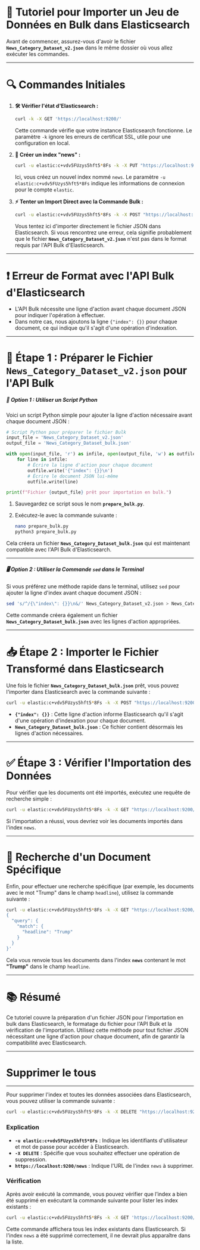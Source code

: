 # 🚀 Tutoriel pour Importer un Jeu de Données en Bulk dans Elasticsearch

Avant de commencer, assurez-vous d'avoir le fichier **`News_Category_Dataset_v2.json`** dans le même dossier où vous allez exécuter les commandes.

---

# 🔍 Commandes Initiales

1. **🛠️ Vérifier l'état d'Elasticsearch :**

    ```bash
    curl -k -X GET 'https://localhost:9200/'
    ```

    Cette commande vérifie que votre instance Elasticsearch fonctionne. Le paramètre `-k` ignore les erreurs de certificat SSL, utile pour une configuration en local.

2. **📁 Créer un index "news" :**

    ```bash
    curl -u elastic:c+vdv5FUzys5hft5*8Fs -k -X PUT "https://localhost:9200/news"
    ```

    Ici, vous créez un nouvel index nommé `news`. Le paramètre `-u elastic:c+vdv5FUzys5hft5*8Fs` indique les informations de connexion pour le compte `elastic`.

3. **⚡ Tenter un Import Direct avec la Commande Bulk :**

    ```bash
    curl -u elastic:c+vdv5FUzys5hft5*8Fs -k -X POST "https://localhost:9200/news/_bulk" -H "Content-Type: application/json" --data-binary "@News_Category_Dataset_v2.json"
    ```

    Vous tentez ici d'importer directement le fichier JSON dans Elasticsearch. Si vous rencontrez une erreur, cela signifie probablement que le fichier **`News_Category_Dataset_v2.json`** n'est pas dans le format requis par l'API Bulk d'Elasticsearch.

---

# ❗ Erreur de Format avec l'API Bulk d'Elasticsearch

- L'API Bulk nécessite une ligne d'action avant chaque document JSON pour indiquer l'opération à effectuer. 
- Dans notre cas, nous ajoutons la ligne `{"index": {}}` pour chaque document, ce qui indique qu'il s'agit d'une opération d'indexation.

---

# 📝 Étape 1 : Préparer le Fichier `News_Category_Dataset_v2.json` pour l'API Bulk

##### 🐍 Option 1 : Utiliser un Script Python

Voici un script Python simple pour ajouter la ligne d'action nécessaire avant chaque document JSON :

```python
# Script Python pour préparer le fichier Bulk
input_file = 'News_Category_Dataset_v2.json'
output_file = 'News_Category_Dataset_bulk.json'

with open(input_file, 'r') as infile, open(output_file, 'w') as outfile:
    for line in infile:
        # Écrire la ligne d'action pour chaque document
        outfile.write('{"index": {}}\n')
        # Écrire le document JSON lui-même
        outfile.write(line)

print(f"Fichier {output_file} prêt pour importation en bulk.")
```

1. Sauvegardez ce script sous le nom **`prepare_bulk.py`**.
2. Exécutez-le avec la commande suivante :

    ```bash
    nano prepare_bulk.py
    python3 prepare_bulk.py
    ```

Cela créera un fichier **`News_Category_Dataset_bulk.json`** qui est maintenant compatible avec l'API Bulk d'Elasticsearch.

---

##### 🖥️ Option 2 : Utiliser la Commande `sed` dans le Terminal

Si vous préférez une méthode rapide dans le terminal, utilisez `sed` pour ajouter la ligne d'index avant chaque document JSON :

```bash
sed 's/^/{\"index\": {}}\n&/' News_Category_Dataset_v2.json > News_Category_Dataset_bulk.json
```

Cette commande créera également un fichier **`News_Category_Dataset_bulk.json`** avec les lignes d'action appropriées.

---

# 📥 Étape 2 : Importer le Fichier Transformé dans Elasticsearch

Une fois le fichier **`News_Category_Dataset_bulk.json`** prêt, vous pouvez l'importer dans Elasticsearch avec la commande suivante :

```bash
curl -u elastic:c+vdv5FUzys5hft5*8Fs -k -X POST "https://localhost:9200/news/_bulk" -H "Content-Type: application/json" --data-binary "@News_Category_Dataset_bulk.json"
```

- **`{"index": {}}`** : Cette ligne d'action informe Elasticsearch qu'il s'agit d'une opération d'indexation pour chaque document.
- **`News_Category_Dataset_bulk.json`** : Ce fichier contient désormais les lignes d'action nécessaires.

---

# ✅ Étape 3 : Vérifier l'Importation des Données

Pour vérifier que les documents ont été importés, exécutez une requête de recherche simple :

```bash
curl -u elastic:c+vdv5FUzys5hft5*8Fs -k -X GET "https://localhost:9200/news/_search?pretty"
```

Si l'importation a réussi, vous devriez voir les documents importés dans l'index `news`.

---

# 🔎 Recherche d'un Document Spécifique

Enfin, pour effectuer une recherche spécifique (par exemple, les documents avec le mot "Trump" dans le champ `headline`), utilisez la commande suivante :

```bash
curl -u elastic:c+vdv5FUzys5hft5*8Fs -k -X GET "https://localhost:9200/news/_search?pretty" -H 'Content-Type: application/json' -d'
{
  "query": {
    "match": {
      "headline": "Trump"
    }
  }
}'
```

Cela vous renvoie tous les documents dans l'index **`news`** contenant le mot **"Trump"** dans le champ `headline`.

---

# 📚 Résumé

Ce tutoriel couvre la préparation d'un fichier JSON pour l'importation en bulk dans Elasticsearch, le formatage du fichier pour l'API Bulk et la vérification de l'importation. Utilisez cette méthode pour tout fichier JSON nécessitant une ligne d'action pour chaque document, afin de garantir la compatibilité avec Elasticsearch.


--------------------------
# Supprimer le tous
--------------------------

Pour supprimer l'index et toutes les données associées dans Elasticsearch, vous pouvez utiliser la commande suivante :

```bash
curl -u elastic:c+vdv5FUzys5hft5*8Fs -k -X DELETE "https://localhost:9200/news"
```

### Explication
- **`-u elastic:c+vdv5FUzys5hft5*8Fs`** : Indique les identifiants d'utilisateur et mot de passe pour accéder à Elasticsearch.
- **`-X DELETE`** : Spécifie que vous souhaitez effectuer une opération de suppression.
- **`https://localhost:9200/news`** : Indique l'URL de l'index `news` à supprimer.

### Vérification
Après avoir exécuté la commande, vous pouvez vérifier que l’index a bien été supprimé en exécutant la commande suivante pour lister les index existants :

```bash
curl -u elastic:c+vdv5FUzys5hft5*8Fs -k -X GET 'https://localhost:9200/_cat/indices?v'
```

Cette commande affichera tous les index existants dans Elasticsearch. Si l'index `news` a été supprimé correctement, il ne devrait plus apparaître dans la liste.


